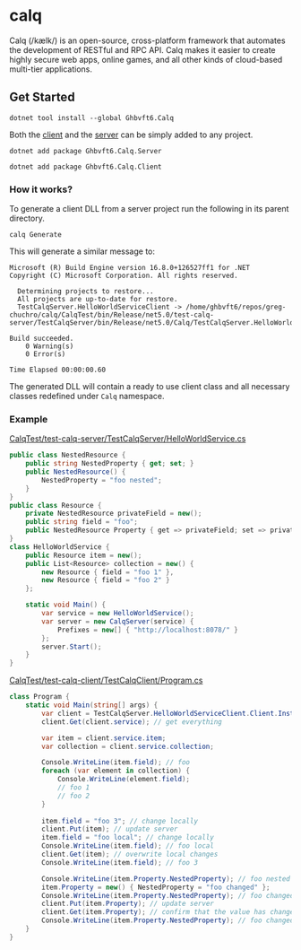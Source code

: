 # calq
Calq (/kælk/) is an open-source, cross-platform framework that automates the development of RESTful and RPC API.
Calq makes it easier to create highly secure web apps, online games, and all other kinds of cloud-based multi-tier applications.

## Get Started
```
dotnet tool install --global Ghbvft6.Calq
````
Both the [client](https://github.com/greg-chuchro/calq-client) and the [server](https://github.com/greg-chuchro/calq-server) can be simply added to any project.
```
dotnet add package Ghbvft6.Calq.Server
```
```
dotnet add package Ghbvft6.Calq.Client
```

### How it works?
To generate a client DLL from a server project run the following in its parent directory.
```
calq Generate
```
This will generate a similar message to:
```
Microsoft (R) Build Engine version 16.8.0+126527ff1 for .NET
Copyright (C) Microsoft Corporation. All rights reserved.

  Determining projects to restore...
  All projects are up-to-date for restore.
  TestCalqServer.HelloWorldServiceClient -> /home/ghbvft6/repos/greg-chuchro/calq/CalqTest/bin/Release/net5.0/test-calq-server/TestCalqServer/bin/Release/net5.0/Calq/TestCalqServer.HelloWorldServiceClient/bin/Release/net5.0/TestCalqServer.HelloWorldServiceClient.dll

Build succeeded.
    0 Warning(s)
    0 Error(s)

Time Elapsed 00:00:00.60
```
The generated DLL will contain a ready to use client class and all necessary classes redefined under `Calq` namespace.
### Example
[CalqTest/test-calq-server/TestCalqServer/HelloWorldService.cs](CalqTest/test-calq-server/TestCalqServer/HelloWorldService.cs)
```csharp
public class NestedResource {
    public string NestedProperty { get; set; }
    public NestedResource() {
        NestedProperty = "foo nested";
    }
}
public class Resource {
    private NestedResource privateField = new();
    public string field = "foo";
    public NestedResource Property { get => privateField; set => privateField = value; }
}
class HelloWorldService {
    public Resource item = new();
    public List<Resource> collection = new() {
        new Resource { field = "foo 1" },
        new Resource { field = "foo 2" }
    };

    static void Main() {
        var service = new HelloWorldService();
        var server = new CalqServer(service) {
            Prefixes = new[] { "http://localhost:8078/" }
        };
        server.Start();
    }
}
```
[CalqTest/test-calq-client/TestCalqClient/Program.cs](CalqTest/test-calq-client/TestCalqClient/Program.cs)
```csharp
class Program {
    static void Main(string[] args) {
        var client = TestCalqServer.HelloWorldServiceClient.Client.Instance;
        client.Get(client.service); // get everything

        var item = client.service.item;
        var collection = client.service.collection;

        Console.WriteLine(item.field); // foo
        foreach (var element in collection) {
            Console.WriteLine(element.field);
            // foo 1
            // foo 2
        }
        
        item.field = "foo 3"; // change locally
        client.Put(item); // update server
        item.field = "foo local"; // change locally
        Console.WriteLine(item.field); // foo local
        client.Get(item); // overwrite local changes
        Console.WriteLine(item.field); // foo 3

        Console.WriteLine(item.Property.NestedProperty); // foo nested
        item.Property = new() { NestedProperty = "foo changed" };
        Console.WriteLine(item.Property.NestedProperty); // foo changed
        client.Put(item.Property); // update server
        client.Get(item.Property); // confirm that the value has changed on the server
        Console.WriteLine(item.Property.NestedProperty); // foo changed
    }
}
```